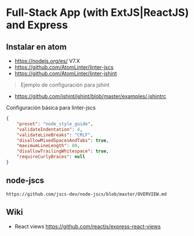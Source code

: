 # Full-Stack App (with ExtJS|ReactJS) and Express

## Instalar en atom
* https://nodejs.org/es/   V7.X
* https://github.com/AtomLinter/linter-jscs
* https://github.com/AtomLinter/linter-jshint
> Ejemplo de configuración para jshint
* https://github.com/jshint/jshint/blob/master/examples/.jshintrc

Configuración básica para linter-jscs
```json
{
    "preset": "node_style_guide",
    "validateIndentation": 4,
    "validateLineBreaks": "CRLF",
    "disallowMixedSpacesAndTabs": true,
    "maximumLineLength": 80,
    "disallowTrailingWhitespace": true,
    "requireCurlyBraces": null
}
```
## node-jscs
    https://github.com/jscs-dev/node-jscs/blob/master/OVERVIEW.md
## Wiki

* React views https://github.com/reactjs/express-react-views
